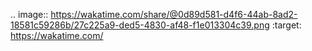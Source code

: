 .. image:: https://wakatime.com/share/@0d89d581-d4f6-44ab-8ad2-18581c59286b/27c225a9-ded5-4830-af48-f1e013304c39.png
    :target: https://wakatime.com/
